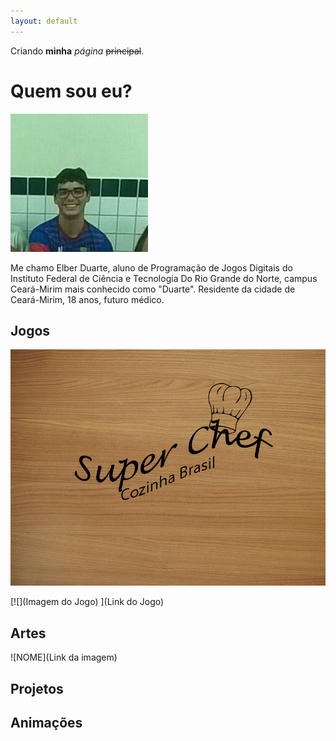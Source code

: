 ```yaml
---
layout: default
---
```


Criando **minha** _página_ ~~principal~~.

# Quem sou eu?
![](28053628_1610312609050904_1365302781_n.jpg)

Me chamo Elber Duarte, aluno de Programação de Jogos Digitais do Instituto Federal de Ciência e Tecnologia Do Rio Grande do Norte, campus Ceará-Mirim mais conhecido como "Duarte". Residente da cidade de Ceará-Mirim, 18 anos, futuro médico.
                                                           

## Jogos

[![](menu-sheet0.png) ](https://alvaromd2016.github.io/Super%20Chef/)

[![](Imagem do Jogo) ](Link do Jogo)

## Artes

![NOME](Link da imagem)

## Projetos




## Animações













